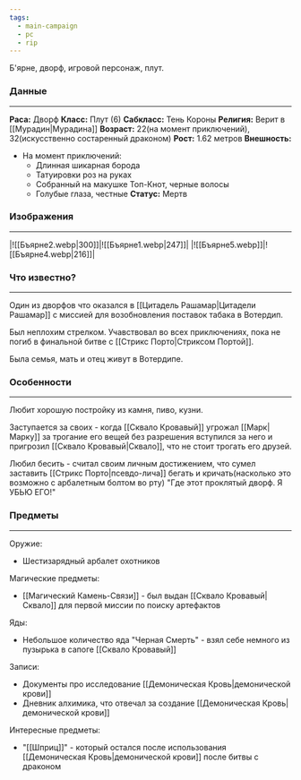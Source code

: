 ```yaml
---
tags:
  - main-campaign
  - pc
  - rip
---
```

Б'ярне, дворф, игровой персонаж, плут.

### Данные
---
**Раса:** Дворф
**Класс:** Плут (6)
**Сабкласс:** Тень Короны
**Религия:** Верит в [[Мурадин|Мурадина]]
**Возраст:** 22(на момент приключений), 32(искусственно состаренный драконом)
**Рост:** 1.62 метров
**Внешность:**
 - На момент приключений:
	 - Длинная шикарная борода
	 - Татуировки роз на руках
	 - Собранный на макушке Топ-Кнот, черные волосы
	 - Голубые глаза, честные
**Статус:** Мертв

### Изображения
---
|![[Бъярне2.webp|300]]|![[Бъярне1.webp|247]]|
|![[Бъярне5.webp]]|![[Бъярне4.webp|216]]|


### Что известно?
---
Один из дворфов что оказался в [[Цитадель Рашамар|Цитадели Рашамар]] с миссией для возобновления поставок табака в Вотердип.

Был неплохим стрелком. Учавствовал во всех приключениях, пока не погиб в финальной битве с [[Стрикс Порто|Стриксом Портой]].

Была семья, мать и отец живут в Вотердипе.

### Особенности
---
Любит хорошую постройку из камня, пиво, кузни.

Заступается за своих - когда [[Сквало Кровавый]] угрожал [[Марк|Марку]] за трогание его вещей без разрешения вступился за него и пригрозил [[Сквало Кровавый|Сквало]], что не стоит трогать его друзей.

Любил бесить - считал своим личным достижением, что сумел заставить [[Стрикс Порто|псевдо-лича]] бегать и кричать(насколько это возможно с арбалетным болтом во рту) "Где этот проклятый дворф. Я УБЬЮ ЕГО!"

### Предметы
---
Оружие:
- Шестизарядный арбалет охотников

Магические предметы:
- [[Магический Камень-Связи]] - был выдан [[Сквало Кровавый|Сквало]] для первой миссии по поиску артефактов

Яды:
- Небольшое количество яда "Черная Смерть" - взял себе немного из пузырька в сапоге [[Сквало Кровавый]]

Записи:
- Документы про исследование [[Демоническая Кровь|демонической крови]]
- Дневник алхимика, что отвечал за создание [[Демоническая Кровь|демонической крови]]

Интересные предметы:
- "[[Шприц]]" - который остался после использования [[Демоническая Кровь|демонической крови]] после битвы с драконом

